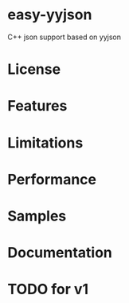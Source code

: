 # easy-yyjson
C++ json support based on yyjson

# License


# Features


# Limitations


# Performance


# Samples


# Documentation


# TODO for v1
